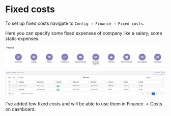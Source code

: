 Fixed costs
====
To set up fixed costs navigate to `Config → Finance → Fixed costs`.

Here you can specify some fixed expenses of company like a salary, some static expenses.

![icon](icon.png)

![view](view.png)

I've added few fixed costs and will be able to use them in Finance -> Costs on dashboard. 
